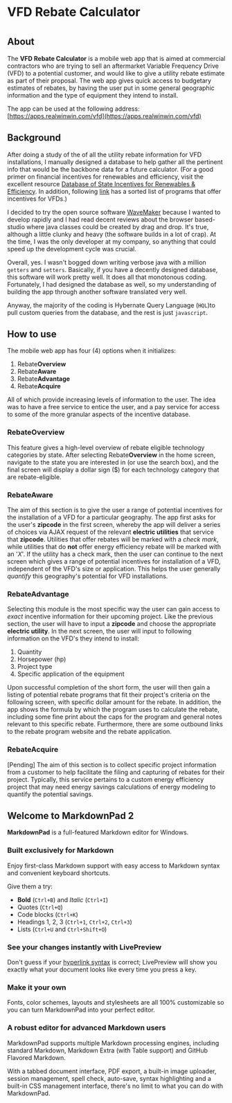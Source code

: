 # VFD Rebate Calculator

#
## About

The **VFD Rebate Calculator** is a mobile web app that is aimed at commercial contractors who are trying to sell an aftermarket Variable Frequency Drive (VFD) to a potential customer, and would like to give a utility rebate estimate as part of their proposal.  The web app gives quick access to budgetary estimates of rebates, by having the user put in some general geographic information and the type of equipment they intend to install.

The app can be used at the following address:
[https://apps.realwinwin.com/vfd](https://apps.realwinwin.com/vfd)

## Background
After doing a study of the of all the utility rebate information for VFD installations, I manually designed a database to help gather all the pertinent info that would be the backbone data for a future calculator. (For a good primer on financial incentives for renewables and efficiency, visit the excellent resource [Database of State Incentives for Renewables & Efficiency](http://www.dsireusa.org/). In addition, following [link](http://www.dsireusa.org/incentives/index.cfm?EE=1&RE=1&SPV=0&ST=0&technology=motor_asd_vsd&sh=1) has a sorted list of programs that offer incentives for VFDs.)

I decided to try the open source software [WaveMaker](http://www.wavemaker.com/) because I wanted to develop rapidly and I had read decent reviews about the browser based-studio where java classes could be created by drag and drop.  It's true, although a little clunky and heavy (the software builds in a lot of crap).  At the time, I was the only developer at my company, so anything that could speed up the development cycle was crucial.

Overall, yes.  I wasn't bogged down writing verbose java with a million `getters` and `setters`.  Basically, if you have a decently designed database, this software will work pretty well.  It does all that monotonous coding.  Fortunately, I had designed the database as well, so my understanding of building the app through another software translated very well.

Anyway, the majority of the coding is Hybernate Query Language (`HQL`)to pull custom queries from the database, and the rest is just `javascript`.

## How to use
The mobile web app has four (4) options when it initializes:

1. Rebate**Overview**
2. Rebate**Aware**
3. Rebate**Advantage**
4. Rebate**Acquire**

All of which provide increasing levels of information to the user.  The idea was to have a free service to entice the user, and a pay service for access to some of the more granular aspects of the incentive database.

### RebateOverview
This feature gives a high-level overview of rebate eligible technology categories by state.  After selecting Rebate**Overview** in the home screen, navigate to the state you are interested in (or use the search box), and the final screen will display a dollar sign ($) for each technology category that are rebate-eligible.

### RebateAware

The aim of this section is to give the user a range of potential incentives for the installation of a VFD for a particular geography.  The app first asks for the user's **zipcode** in the first screen, whereby the app will deliver a series of choices via AJAX request of the relevant **electric utilities** that service that **zipcode**.  Utilities that offer rebates will be marked with a *check* *mark*, while utilities that do **not** offer energy efficiency rebate will be marked with an '*X*'.  If the utility has a check mark, then the user can continue to the next screen which gives a range of potential incentives for installation of a VFD, independent of the VFD's size or application.  This helps the user generally *quantify* this geography's potential for VFD installations.

### RebateAdvantage
Selecting this module is the most specific way the user can gain access to *exact* incentive information for their upcoming project.  Like the previous section, the user will have to input a **zipcode** and choose the appropriate **electric utility**.  In the next screen, the user will input to following information on the VFD's they intend to install: 

1. Quantity
2. Horsepower (hp)
3. Project type 
4. Specific application of the equipment

Upon successful completion of the short form, the user will then gain a listing of potential rebate programs that fit their project's criteria on the following screen, with specific dollar amount for the rebate.  In addition, the app shows the formula by which the program uses to calculate the rebate, including some fine print about the caps for the program and general notes relevant to this specific rebate.  Furthermore, there are some outbound links to the rebate program website and the rebate application.


### RebateAcquire

[Pending] The aim of this section is to collect specific project information from a customer to help facilitate the filing and capturing of rebates for their project. Typically, this service pertains to a custom energy efficiency project that may need energy savings calculations of energy modeling to quantify the potential savings.















## Welcome to MarkdownPad 2 ##

**MarkdownPad** is a full-featured Markdown editor for Windows.

### Built exclusively for Markdown ###

Enjoy first-class Markdown support with easy access to  Markdown syntax and convenient keyboard shortcuts.

Give them a try:

- **Bold** (`Ctrl+B`) and *Italic* (`Ctrl+I`)
- Quotes (`Ctrl+Q`)
- Code blocks (`Ctrl+K`)
- Headings 1, 2, 3 (`Ctrl+1`, `Ctrl+2`, `Ctrl+3`)
- Lists (`Ctrl+U` and `Ctrl+Shift+O`)

### See your changes instantly with LivePreview ###

Don't guess if your [hyperlink syntax](http://markdownpad.com) is correct; LivePreview will show you exactly what your document looks like every time you press a key.

### Make it your own ###

Fonts, color schemes, layouts and stylesheets are all 100% customizable so you can turn MarkdownPad into your perfect editor.

### A robust editor for advanced Markdown users ###

MarkdownPad supports multiple Markdown processing engines, including standard Markdown, Markdown Extra (with Table support) and GitHub Flavored Markdown.

With a tabbed document interface, PDF export, a built-in image uploader, session management, spell check, auto-save, syntax highlighting and a built-in CSS management interface, there's no limit to what you can do with MarkdownPad.
